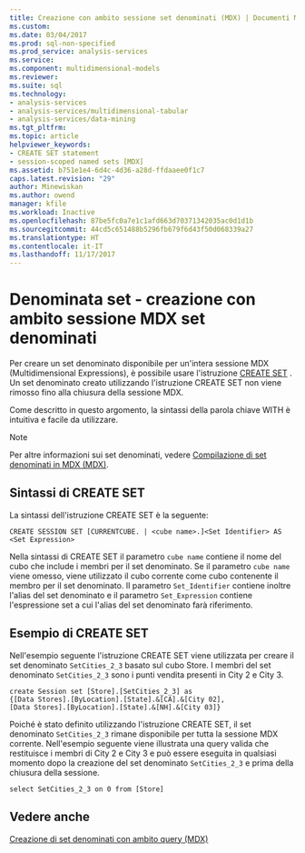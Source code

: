 ```yaml
---
title: Creazione con ambito sessione set denominati (MDX) | Documenti Microsoft
ms.custom: 
ms.date: 03/04/2017
ms.prod: sql-non-specified
ms.prod_service: analysis-services
ms.service: 
ms.component: multidimensional-models
ms.reviewer: 
ms.suite: sql
ms.technology:
- analysis-services
- analysis-services/multidimensional-tabular
- analysis-services/data-mining
ms.tgt_pltfrm: 
ms.topic: article
helpviewer_keywords:
- CREATE SET statement
- session-scoped named sets [MDX]
ms.assetid: b751e1e4-6d4c-4d36-a28d-ffdaaee0f1c7
caps.latest.revision: "29"
author: Minewiskan
ms.author: owend
manager: kfile
ms.workload: Inactive
ms.openlocfilehash: 87be5fc0a7e1c1afd663d70371342035ac0d1d1b
ms.sourcegitcommit: 44cd5c651488b5296fb679f6d43f50d068339a27
ms.translationtype: HT
ms.contentlocale: it-IT
ms.lasthandoff: 11/17/2017
---
```

# <a name="mdx-named-sets---creating-session-scoped-named-sets"></a>Denominata set - creazione con ambito sessione MDX set denominati
  Per creare un set denominato disponibile per un'intera sessione MDX (Multidimensional Expressions), è possibile usare l'istruzione [CREATE SET](../../../mdx/mdx-data-definition-create-set.md) . Un set denominato creato utilizzando l'istruzione CREATE SET non viene rimosso fino alla chiusura della sessione MDX.  
  
 Come descritto in questo argomento, la sintassi della parola chiave WITH è intuitiva e facile da utilizzare.  
  
> [!NOTE]  
>  Per altre informazioni sui set denominati, vedere [Compilazione di set denominati in MDX &#40;MDX&#41;](../../../analysis-services/multidimensional-models/mdx/mdx-named-sets-building-named-sets.md).  
  
## <a name="create-set-syntax"></a>Sintassi di CREATE SET  
 La sintassi dell'istruzione CREATE SET è la seguente:  
  
```  
CREATE SESSION SET [CURRENTCUBE. | <cube name>.]<Set Identifier> AS <Set Expression>  
```  
  
 Nella sintassi di CREATE SET il parametro `cube name` contiene il nome del cubo che include i membri per il set denominato. Se il parametro `cube name` viene omesso, viene utilizzato il cubo corrente come cubo contenente il membro per il set denominato. Il parametro `Set_Identifier` contiene inoltre l'alias del set denominato e il parametro `Set_Expression` contiene l'espressione set a cui l'alias del set denominato farà riferimento.  
  
## <a name="create-set-example"></a>Esempio di CREATE SET  
 Nell'esempio seguente l'istruzione CREATE SET viene utilizzata per creare il set denominato `SetCities_2_3` basato sul cubo Store. I membri del set denominato `SetCities_2_3` sono i punti vendita presenti in City 2 e City 3.  
  
```  
create Session set [Store].[SetCities_2_3] as  
{[Data Stores].[ByLocation].[State].&[CA].&[City 02],  
[Data Stores].[ByLocation].[State].&[NH].&[City 03]}  
```  
  
 Poiché è stato definito utilizzando l'istruzione CREATE SET, il set denominato `SetCities_2_3` rimane disponibile per tutta la sessione MDX corrente. Nell'esempio seguente viene illustrata una query valida che restituisce i membri di City 2 e City 3 e può essere eseguita in qualsiasi momento dopo la creazione del set denominato `SetCities_2_3` e prima della chiusura della sessione.  
  
```  
select SetCities_2_3 on 0 from [Store]  
```  
  
## <a name="see-also"></a>Vedere anche  
 [Creazione di set denominati con ambito query &#40;MDX&#41;](../../../analysis-services/multidimensional-models/mdx/mdx-named-sets-creating-query-scoped-named-sets.md)  
  
  
